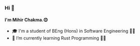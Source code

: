 ### Hi 👋

#### I'm Mihir Chakma.😊

- 🎓 I'm a student of BEng (Hons) in Software Engineering 🧑‍🎓 
- 🌱 I’m currently learning Rust Programming 👨‍💻

<!--
**mihirchakma/mihirchakma** is a ✨ _special_ ✨ repository because its `README.md` (this file) appears on your GitHub profile.

Here are some ideas to get you started:

- 🔭 I’m currently working on ...
- 🌱 I’m currently learning ...
- 👯 I’m looking to collaborate on ...
- 🤔 I’m looking for help with ...
- 💬 Ask me about ...
- 📫 How to reach me: ...
- 😄 Pronouns: ...
- ⚡ Fun fact: ...
-->

